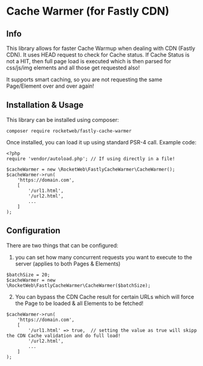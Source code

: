 # Cache Warmer (for Fastly CDN)

## Info
This library allows for faster Cache Warmup when dealing with CDN (Fastly CDN). It uses HEAD request to check for 
Cache status. If Cache Status is not a HIT, then full page load is executed which is then parsed for css/js/img 
elements and all those get requested also!

It supports smart caching, so you are not requesting the same Page/Element over and over again!

## Installation & Usage
This library can be installed using composer:
```
composer require rocketweb/fastly-cache-warmer
```

Once installed, you can load it up using standard PSR-4 call. Example code:
```
<?php
require 'vendor/autoload.php'; // If using directly in a file!

$cacheWarmer = new \RocketWeb\FastlyCacheWarmer\CacheWarmer();
$cacheWarmer->run(
    'https://domain.com', 
    [
        '/url1.html',
        '/url2.html',
        ...
    ]
);
```

## Configuration
There are two things that can be configured:
1. you can set how many concurrent requests you want to execute to the server (applies to both Pages & Elements)
```
$batchSize = 20;
$cacheWarmer = new \RocketWeb\FastlyCacheWarmer\CacheWarmer($batchSize);
```
2. You can bypass the CDN Cache result for certain URLs which will force the Page to be loaded & all Elements to be 
   fetched!
```
$cacheWarmer->run(
    'https://domain.com', 
    [
        '/url1.html' => true,  // setting the value as true will skipp the CDN Cache validation and do full load!
        '/url2.html',
        ...
    ]
);
```